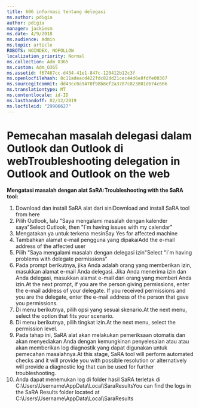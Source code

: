 ```yaml
---
title: 606 informasi tentang delegasi
ms.author: pdigia
author: pdigia
manager: jackiesm
ms.date: 4/9/2018
ms.audience: Admin
ms.topic: article
ROBOTS: NOINDEX, NOFOLLOW
localization_priority: Normal
ms.collection: Adm_O365
ms.custom: Adm_O365
ms.assetid: f67467cc-d434-41e1-847c-120412b12c3f
ms.openlocfilehash: 8c11adeacd422fdc82dd21cec44d6e8fdfe00307
ms.sourcegitcommit: dd43cc0a9470f98b8ef2a3787c823801d674c666
ms.translationtype: MT
ms.contentlocale: id-ID
ms.lasthandoff: 02/12/2019
ms.locfileid: "29906627"
---
```

# <a name="troubleshooting-delegation-in-outlook-and-outlook-on-the-web"></a><span data-ttu-id="70424-102">Pemecahan masalah delegasi dalam Outlook dan Outlook di web</span><span class="sxs-lookup"><span data-stu-id="70424-102">Troubleshooting delegation in Outlook and Outlook on the web</span></span>

<span data-ttu-id="70424-103">**Mengatasi masalah dengan alat SaRA:**</span><span class="sxs-lookup"><span data-stu-id="70424-103">**Troubleshooting with the SaRA tool:**</span></span>

1. <span data-ttu-id="70424-104">Download dan install SaRA alat dari sini</span><span class="sxs-lookup"><span data-stu-id="70424-104">Download and install SaRA tool from here</span></span>
1. <span data-ttu-id="70424-105">Pilih Outlook, lalu "Saya mengalami masalah dengan kalender saya"</span><span class="sxs-lookup"><span data-stu-id="70424-105">Select Outlook, then "I\`m having issues with my calendar"</span></span>
1. <span data-ttu-id="70424-106">Mengatakan ya untuk terkena mesin</span><span class="sxs-lookup"><span data-stu-id="70424-106">Say Yes for affected machine</span></span>
1. <span data-ttu-id="70424-107">Tambahkan alamat e-mail pengguna yang dipakai</span><span class="sxs-lookup"><span data-stu-id="70424-107">Add the e-mail address of the affected user</span></span>
1. <span data-ttu-id="70424-108">Pilih "Saya mengalami masalah dengan delegasi izin"</span><span class="sxs-lookup"><span data-stu-id="70424-108">Select "I\`m having problems with delegate permissions"</span></span>
1. <span data-ttu-id="70424-p101">Pada prompt berikutnya, jika Anda adalah orang yang memberikan izin, masukkan alamat e-mail Anda delegasi. Jika Anda menerima izin dan Anda delegasi, masukkan alamat e-mail dari orang yang memberi Anda izin.</span><span class="sxs-lookup"><span data-stu-id="70424-p101">At the next prompt, if you are the person giving permissions, enter the e-mail address of your delegate. If you received permissions and you are the delegate, enter the e-mail address of the person that gave you permissions.</span></span>
1. <span data-ttu-id="70424-111">Di menu berikutnya, pilih opsi yang sesuai skenario.</span><span class="sxs-lookup"><span data-stu-id="70424-111">At the next menu, select the option that fits your scenario.</span></span> 
1. <span data-ttu-id="70424-112">Di menu berikutnya, pilih tingkat izin.</span><span class="sxs-lookup"><span data-stu-id="70424-112">At the next menu, select the permission level.</span></span>
1. <span data-ttu-id="70424-113">Pada tahap ini, SaRA alat akan melakukan pemeriksaan otomatis dan akan menyediakan Anda dengan kemungkinan penyelesaian atau atau akan memberikan log diagnostik yang dapat digunakan untuk pemecahan masalahnya.</span><span class="sxs-lookup"><span data-stu-id="70424-113">At this stage, SaRA tool will perform automated checks and it will provide you with possible resolution or alternatively will provide a diagnostic log that can be used for further troubleshooting.</span></span>
1. <span data-ttu-id="70424-114">Anda dapat menemukan log di folder hasil SaRA terletak di C:\Users\Username\AppData\Local\SaraResults</span><span class="sxs-lookup"><span data-stu-id="70424-114">You can find the logs in the SaRA Results folder located at C:\Users\Username\AppData\Local\SaraResults</span></span>